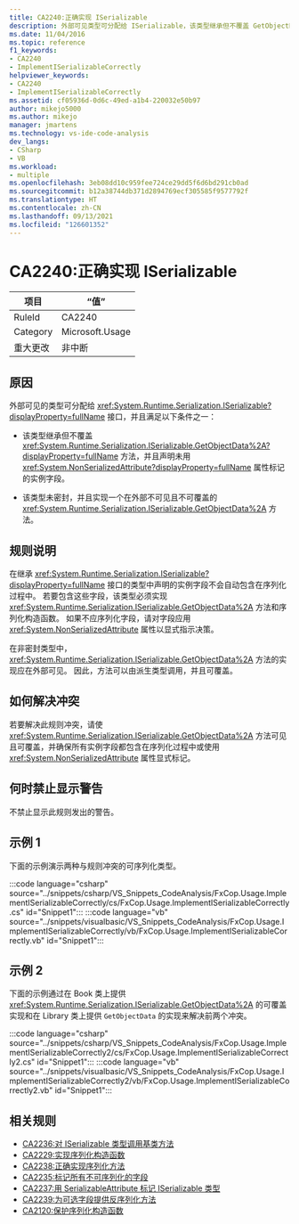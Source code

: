 ```yaml
---
title: CA2240:正确实现 ISerializable
description: 外部可见类型可分配给 ISerializable，该类型继承但不覆盖 GetObjectData，并且声明未使用 System.NonSerializedAttribute 属性标记的实例字段；或者，该类型未密封，并且实现了一个外部不可见和不可覆盖的 GetObjectData 方法。
ms.date: 11/04/2016
ms.topic: reference
f1_keywords:
- CA2240
- ImplementISerializableCorrectly
helpviewer_keywords:
- CA2240
- ImplementISerializableCorrectly
ms.assetid: cf05936d-0d6c-49ed-a1b4-220032e50b97
author: mikejo5000
ms.author: mikejo
manager: jmartens
ms.technology: vs-ide-code-analysis
dev_langs:
- CSharp
- VB
ms.workload:
- multiple
ms.openlocfilehash: 3eb08dd10c959fee724ce29dd5f6d6bd291cb0ad
ms.sourcegitcommit: b12a38744db371d2894769ecf305585f9577792f
ms.translationtype: HT
ms.contentlocale: zh-CN
ms.lasthandoff: 09/13/2021
ms.locfileid: "126601352"
---
```

# <a name="ca2240-implement-iserializable-correctly"></a>CA2240:正确实现 ISerializable

|项目|“值”|
|-|-|
|RuleId|CA2240|
|Category|Microsoft.Usage|
|重大更改|非中断|

## <a name="cause"></a>原因

外部可见的类型可分配给 <xref:System.Runtime.Serialization.ISerializable?displayProperty=fullName> 接口，并且满足以下条件之一：

- 该类型继承但不覆盖 <xref:System.Runtime.Serialization.ISerializable.GetObjectData%2A?displayProperty=fullName> 方法，并且声明未用 <xref:System.NonSerializedAttribute?displayProperty=fullName> 属性标记的实例字段。

- 该类型未密封，并且实现一个在外部不可见且不可覆盖的 <xref:System.Runtime.Serialization.ISerializable.GetObjectData%2A> 方法。

## <a name="rule-description"></a>规则说明
在继承 <xref:System.Runtime.Serialization.ISerializable?displayProperty=fullName> 接口的类型中声明的实例字段不会自动包含在序列化过程中。 若要包含这些字段，该类型必须实现 <xref:System.Runtime.Serialization.ISerializable.GetObjectData%2A> 方法和序列化构造函数。 如果不应序列化字段，请对字段应用 <xref:System.NonSerializedAttribute> 属性以显式指示决策。

在非密封类型中，<xref:System.Runtime.Serialization.ISerializable.GetObjectData%2A> 方法的实现应在外部可见。 因此，方法可以由派生类型调用，并且可覆盖。

## <a name="how-to-fix-violations"></a>如何解决冲突
若要解决此规则冲突，请使 <xref:System.Runtime.Serialization.ISerializable.GetObjectData%2A> 方法可见且可覆盖，并确保所有实例字段都包含在序列化过程中或使用 <xref:System.NonSerializedAttribute> 属性显式标记。

## <a name="when-to-suppress-warnings"></a>何时禁止显示警告
不禁止显示此规则发出的警告。

## <a name="example-1"></a>示例 1
下面的示例演示两种与规则冲突的可序列化类型。

:::code language="csharp" source="../snippets/csharp/VS_Snippets_CodeAnalysis/FxCop.Usage.ImplementISerializableCorrectly/cs/FxCop.Usage.ImplementISerializableCorrectly.cs" id="Snippet1":::
:::code language="vb" source="../snippets/visualbasic/VS_Snippets_CodeAnalysis/FxCop.Usage.ImplementISerializableCorrectly/vb/FxCop.Usage.ImplementISerializableCorrectly.vb" id="Snippet1":::

## <a name="example-2"></a>示例 2
下面的示例通过在 Book 类上提供 <xref:System.Runtime.Serialization.ISerializable.GetObjectData%2A> 的可覆盖实现和在 Library 类上提供 `GetObjectData` 的实现来解决前两个冲突。

:::code language="csharp" source="../snippets/csharp/VS_Snippets_CodeAnalysis/FxCop.Usage.ImplementISerializableCorrectly2/cs/FxCop.Usage.ImplementISerializableCorrectly2.cs" id="Snippet1":::
:::code language="vb" source="../snippets/visualbasic/VS_Snippets_CodeAnalysis/FxCop.Usage.ImplementISerializableCorrectly2/vb/FxCop.Usage.ImplementISerializableCorrectly2.vb" id="Snippet1":::


## <a name="related-rules"></a>相关规则

- [CA2236:对 ISerializable 类型调用基类方法](../code-quality/ca2236.md)
- [CA2229:实现序列化构造函数](/dotnet/fundamentals/code-analysis/quality-rules/ca2229)
- [CA2238:正确实现序列化方法](../code-quality/ca2238.md)
- [CA2235:标记所有不可序列化的字段](/dotnet/fundamentals/code-analysis/quality-rules/ca2235)
- [CA2237:用 SerializableAttribute 标记 ISerializable 类型](/dotnet/fundamentals/code-analysis/quality-rules/ca2237)
- [CA2239:为可选字段提供反序列化方法](../code-quality/ca2239.md)
- [CA2120:保护序列化构造函数](../code-quality/ca2120.md)
